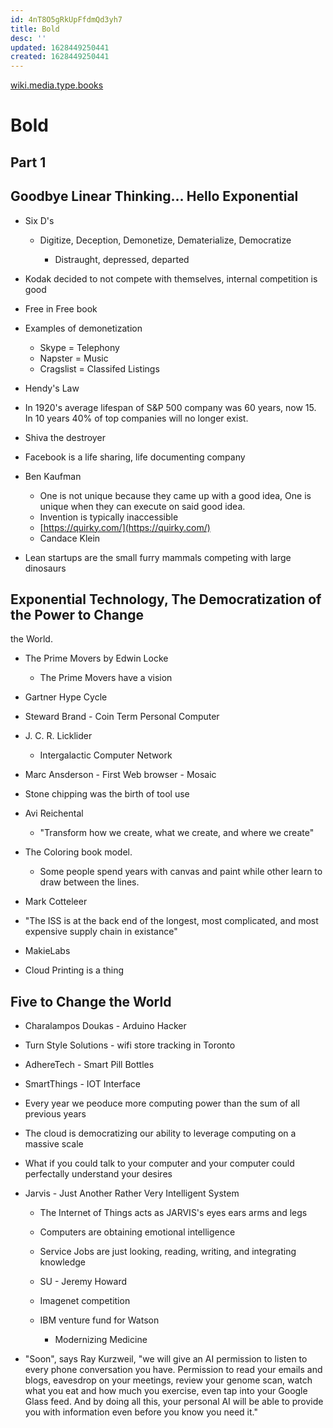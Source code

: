 ```yaml
---
id: 4nT8O5gRkUpFfdmQd3yh7
title: Bold
desc: ''
updated: 1628449250441
created: 1628449250441
---
```

[wiki.media.type.books](../Type/books.md)

# Bold
Part 1
------

Goodbye Linear Thinking... Hello Exponential
--------------------------------------------

*   Six D's
    
    *   Digitize, Deception, Demonetize, Dematerialize, Democratize
        
        *   Distraught, depressed, departed
*   Kodak decided to not compete with themselves, internal competition is good
    
*   Free in Free book
    
*   Examples of demonetization
    
    *   Skype = Telephony
    *   Napster = Music
    *   Cragslist = Classifed Listings
*   Hendy's Law
    
*   In 1920's average lifespan of S&P 500 company was 60 years, now 15. In 10 years 40% of top companies will no longer exist.
    
*   Shiva the destroyer
    
*   Facebook is a life sharing, life documenting company
    
*   Ben Kaufman
    
    *   One is not unique because they came up with a good idea, One is unique when they can execute on said good idea.
    *   Invention is typically inaccessible
    *   [https://quirky.com/](https://quirky.com/)
    *   Candace Klein
*   Lean startups are the small furry mammals competing with large dinosaurs
    

Exponential Technology, The Democratization of the Power to Change
------------------------------------------------------------------

the World.

*   The Prime Movers by Edwin Locke
    
    *   The Prime Movers have a vision
*   Gartner Hype Cycle
    
*   Steward Brand - Coin Term Personal Computer
    
*   J. C. R. Licklider
    
    *   Intergalactic Computer Network
*   Marc Ansderson - First Web browser - Mosaic
    
*   Stone chipping was the birth of tool use
    
*   Avi Reichental
    
    *   "Transform how we create, what we create, and where we create"
*   The Coloring book model.
    
    *   Some people spend years with canvas and paint while other learn to draw between the lines.
*   Mark Cotteleer
    
*   "The ISS is at the back end of the longest, most complicated, and most expensive supply chain in existance"
    
*   MakieLabs
    
*   Cloud Printing is a thing
    

Five to Change the World
------------------------

*   Charalampos Doukas - Arduino Hacker
    
*   Turn Style Solutions - wifi store tracking in Toronto
    
*   AdhereTech - Smart Pill Bottles
    
*   SmartThings - IOT Interface
    
*   Every year we peoduce more computing power than the sum of all previous years
    
*   The cloud is democratizing our ability to leverage computing on a massive scale
    
*   What if you could talk to your computer and your computer could perfectally understand your desires
    
*   Jarvis - Just Another Rather Very Intelligent System
    
    *   The Internet of Things acts as JARVIS's eyes ears arms and legs
        
    *   Computers are obtaining emotional intelligence
        
    *   Service Jobs are just looking, reading, writing, and integrating knowledge
        
    *   SU - Jeremy Howard
        
    *   Imagenet competition
        
    *   IBM venture fund for Watson
        
        *   Modernizing Medicine
*   "Soon", says Ray Kurzweil, "we will give an AI permission to listen to every phone conversation you have. Permission to read your emails and blogs, eavesdrop on your meetings, review your genome scan, watch what you eat and how much you exercise, even tap into your Google Glass feed. And by doing all this, your personal AI will be able to provide you with information even before you know you need it."
